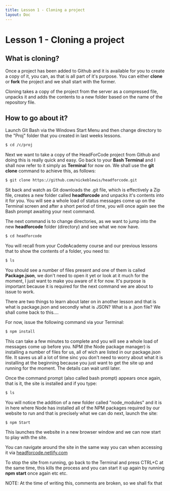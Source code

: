 ```yaml
---
title: Lesson 1 - Cloning a project
layout: Doc
---
```


# Lesson 1 - Cloning a project

## What is cloning?

Once a project has been added to Github and it is available for you to create a copy of it, you can, as that is all part of it's purpose. You can either **clone** or **fork** the project and we shall start with the former.

Cloning takes a copy of the project from the server as a compressed file, unpacks it and adds the contents to a new folder based on the name of the repository file.

## How to go about it?

Launch Git Bash via the Windows Start Menu and then change directory to the "Proj" folder that you created in last weeks lessons.

```Bash
$ cd /c/proj
```

Next we want to take a copy of the HeadForCode project from Github and doing this is really quick and easy. Go back to your **Bash Terminal** and I shall now refer to it simply as **Terminal** for now on.
We shall use the **git clone** command to achieve this, as follows:

```Bash
$ git clone https://github.com/nickeblewis/headforcode.git
```

Sit back and watch as Git downloads the .git file, which is effectively a Zip file, creates a new folder called **headforcode** and unpacks it's contents into it for you. You will see a whole 
load of status messages come up on the Terminal screen and after a short period of time, you will once again see the Bash prompt awaiting your next command.

The next command is to change directories, as we want to jump into the new **headforcode** folder (directory) and see what we now have.

```Bash
$ cd headforcode
```

You will recall from your CodeAcademy course and our previous lessons that to show the contents of a folder, you need to:

```Bash
$ ls
```

You should see a number of files present and one of them is called **Package.json**, we don't need to open it yet or look at it much for the moment, I just want to make you aware of it for now. It's purpose 
is important because it is required for the next command we are about to issue to work.

There are two things to learn about later on in another lesson and that is what is package.json and secondly what is JSON? What is a .json file? We shall come back to this....

For now, issue the following command via your Terminal:

```Bash
$ npm install
```

This can take a few minutes to complete and you will see a whole load of messages come up before you. NPM (the Node package manager) is installing a number of files for us, all of wich are listed 
in our package.json file. It saves us all a lot of time sinc you don't need to worry about what it is installing at the beginning because you just want to get the site up and running for the moment. 
The details can wait until later.

Once the command prompt (also called bash prompt) appears once again, that is it, the site is installed and if you type:

```Bash
$ ls
```

You will notice the addition of a new folder called "node_modules" and it is in here where Node has installed all of the NPM packages required by our website to run and that is precisely what we can 
do next, launch the site:

```Bash
$ npm Start
```

This launches the website in a new browser window and we can now start to play with the site. 

You can navigate around the site in the same way you can when accessing it via [headforcode.netlify.com](https://headforcode.netlify.com)

To stop the site from running, go back to the Terminal and press CTRL+C at the same time, this kills the process and you can start it up again by running **npm start** once again etc etc.

NOTE: At the time of writing this, comments are broken, so we shall fix that